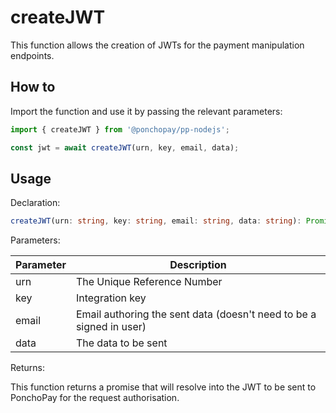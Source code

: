 # createJWT

This function allows the creation of JWTs for the payment manipulation endpoints.

## How to

Import the function and use it by passing the relevant parameters:

```ts
import { createJWT } from '@ponchopay/pp-nodejs';

const jwt = await createJWT(urn, key, email, data);
```

## Usage

Declaration:

```ts
createJWT(urn: string, key: string, email: string, data: string): Promise<string>;
```

Parameters:

| Parameter | Description                                                         |
| --------- | ------------------------------------------------------------------- |
| urn       | The Unique Reference Number                                         |
| key       | Integration key                                                     |
| email     | Email authoring the sent data (doesn't need to be a signed in user) |
| data      | The data to be sent                                                 |

Returns:

This function returns a promise that will resolve into the JWT to be sent to PonchoPay for the request authorisation.
